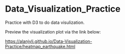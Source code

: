 # Data_Visualization_Practice  
Practice with D3 to do data visulization.  
    
Preview the visualization plot via the link below:  
  
https://alanjyli.github.io/Data-Visualization-Practice/heatmap_earthquake.html
